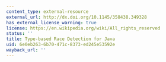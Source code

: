 ```yaml
---
content_type: external-resource
external_url: http://dx.doi.org/10.1145/358438.349328
has_external_license_warning: true
license: https://en.wikipedia.org/wiki/All_rights_reserved
status: ''
title: Type-based Race Detection for Java
uid: 6e0eb263-6b70-471c-8373-ed245e53592e
wayback_url: ''
---
```

